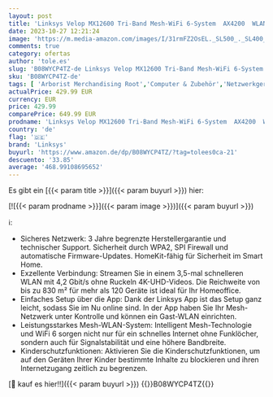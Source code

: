 ```yaml
---
layout: post
title: 'Linksys Velop MX12600 Tri-Band Mesh-WiFi 6-System  AX4200  WLAN-Router  Repeater  Extender mit bis zu 830 m² Funkabdeckung  3 5-mal schneller  für mehr als 120 Geräte – 3er-Pack  Weiß'
date: 2023-10-27 12:21:24
image: 'https://m.media-amazon.com/images/I/31rmFZ2OsEL._SL500_._SL400_.jpg'
comments: true
category: ofertas
author: 'tole.es'
slug: 'B08WYCP4TZ-de Linksys Velop MX12600 Tri-Band Mesh-WiFi 6-System AX4200...'
sku: 'B08WYCP4TZ-de'
tags: [ 'Arborist Merchandising Root','Computer & Zubehör','Netzwerkgeräte','Router','Routers gaming','Self Service','Special Features Stores','WLAN-Mesh-Systeme','a4cbee59-f823-40fe-831a-7de64f655f6f_0','a4cbee59-f823-40fe-831a-7de64f655f6f_501','linksys','🇩🇪', ]
actualPrice: 429.99 EUR
currency: EUR
price: 429.99
comparePrice: 649.99 EUR
prodname: 'Linksys Velop MX12600 Tri-Band Mesh-WiFi 6-System  AX4200  WLAN-Router  Repeater  Extender mit bis zu 830 m² Funkabdeckung  3 5-mal schneller  für mehr als 120 Geräte – 3er-Pack  Weiß'
country: 'de'
flag: '🇩🇪'
brand: 'Linksys'
buyurl: 'https://www.amazon.de/dp/B08WYCP4TZ/?tag=tolees0ca-21'
descuento: '33.85'
average: '468.99108695652'
---
```


Es gibt ein [{{< param title >}}]({{< param buyurl >}}) hier:

[![{{< param prodname >}}]({{< param image >}})]({{< param buyurl >}})

ℹ️:

- Sicheres Netzwerk: 3 Jahre begrenzte Herstellergarantie und technischer Support. Sicherheit durch WPA2, SPI Firewall und automatische Firmware-Updates. HomeKit-fähig für Sicherheit im Smart Home.
- Exzellente Verbindung: Streamen Sie in einem 3,5-mal schnelleren WLAN mit 4,2 Gbit/s ohne Ruckeln 4K-UHD-Videos. Die Reichweite von bis zu 830 m² für mehr als 120 Geräte ist ideal für Ihr Homeoffice.
- Einfaches Setup über die App: Dank der Linksys App ist das Setup ganz leicht, sodass Sie im Nu online sind. In der App haben Sie Ihr Mesh-Netzwerk unter Kontrolle und können ein Gast-WLAN einrichten.
- Leistungsstarkes Mesh-WLAN-System: Intelligent Mesh-Technologie und WiFi 6 sorgen nicht nur für ein schnelles Internet ohne Funklöcher, sondern auch für Signalstabilität und eine höhere Bandbreite.
- Kinderschutzfunktionen: Aktivieren Sie die Kinderschutzfunktionen, um auf den Geräten Ihrer Kinder bestimmte Inhalte zu blockieren und ihren Internetzugang zeitlich zu begrenzen.

[🛒 kauf es hier!!]({{< param buyurl >}})
{{<world>}}B08WYCP4TZ{{</world>}}

